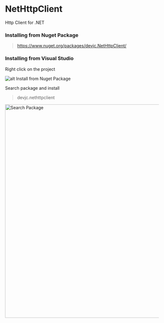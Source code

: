 # NetHttpClient
Http Client for .NET

### Installing from Nuget Package
> https://www.nuget.org/packages/devjc.NetHttpClient/


### Installing from Visual Studio
Right click on the project

![alt Install from Nuget Package](https://image.prntscr.com/image/h_GMYR4MRMuFWV4MqQ__lQ.png  "Install from Nuget Package")


Search package and install
> devjc.nethttpclient
<img src="https://image.prntscr.com/image/DoGHcnpZRgKFPH0gwmRj3w.png" width="700" alt="Search Package">
